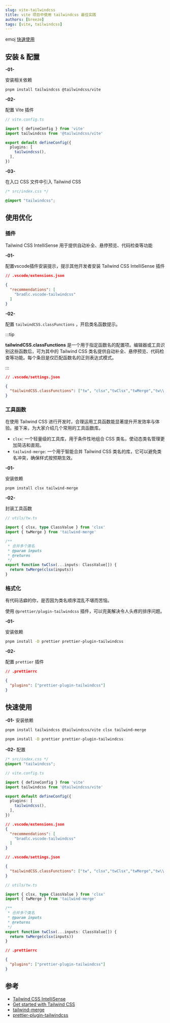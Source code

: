 ```yaml
---
slug: vite-tailwindcss
title: vite 项目中使用 tailwindcss 最佳实践
authors: [breeze]
tags: [vite, tailwindcss]
---
```


emoj [快速使用](#快速使用)

## 安装 & 配置
**-01-** 

安装相关依赖

```bash
pnpm install tailwindcss @tailwindcss/vite
```

**-02-**

配置 Vite 插件

```ts
// vite.config.ts

import { defineConfig } from 'vite'
import tailwindcss from '@tailwindcss/vite'

export default defineConfig({
  plugins: [
    tailwindcss(),
  ],
})
```

**-03-**

在入口 CSS 文件中引入 Tailwind CSS

```css
/* src/index.css */

@import "tailwindcss";
```


## 使用优化

### 插件
Tailwind CSS IntelliSense 用于提供自动补全、悬停预览、代码检查等功能

**-01-**

配置vscode插件安装提示，提示其他开发者安装 Tailwind CSS IntelliSense 插件
```json
// .vscode/extensions.json

{
  "recommendations": [
    "bradlc.vscode-tailwindcss"
  ]
}
```
**-02-**

配置 `tailwindCSS.classFunctions` ，开启类名函数提示。

:::tip

**tailwindCSS.classFunctions** 是一个用于指定函数名的配置项。编辑器或工具识别这些函数后，可为其中的 Tailwind CSS 类名提供自动补全、悬停预览、代码检查等功能。每个条目是仅匹配函数名的正则表达式模式。

:::

```json
// .vscode/settings.json

{
  "tailwindCSS.classFunctions": ["tw", "clsx","twClsx","twMerge","tw\\.[a-z-]+"]
}
```

### 工具函数
在使用 Tailwind CSS 进行开发时，合理运用工具函数能显著提升开发效率与体验。接下来，为大家介绍几个常用的工具函数库。
- `clsx`: 一个轻量级的工具库，用于条件性地组合 CSS 类名，使动态类名管理更加简洁和直观。
- `tailwind-merge`: 一个用于智能合并 Tailwind CSS 类名的库，它可以避免类名冲突，确保样式按预期生效。


**-01-**

安装依赖
```bash
pnpm install clsx tailwind-merge
```

**-02-**

封装工具函数
```ts
// utils/tw.ts

import { clsx, type ClassValue } from 'clsx'
import { twMerge } from 'tailwind-merge'

/**
 * 合并多个类名
 * @param inputs
 * @returns
 */
export function twClsx(...inputs: ClassValue[]) {
  return twMerge(clsx(inputs))
}
```

### 格式化
有代码洁癖的你，是否因为类名顺序混乱不堪而苦恼。

使用 `@prettier/plugin-tailwindcss` 插件，可以完美解决令人头疼的排序问题。

**-01-**

安装依赖
```bash
pnpm install -D prettier prettier-plugin-tailwindcss
```

**-02-**

配置 `prettier` 插件

```json
// .prettierrc

{
  "plugins": ["prettier-plugin-tailwindcss"]
}
```

## 快速使用

**-01-** 安装依赖
```bash
pnpm install tailwindcss @tailwindcss/vite clsx tailwind-merge
```
```bash
pnpm install -D prettier prettier-plugin-tailwindcss
```

**-02-** 配置
```css
/* src/index.css */
@import "tailwindcss";
```

```ts
// vite.config.ts

import { defineConfig } from 'vite'
import tailwindcss from '@tailwindcss/vite'

export default defineConfig({
  plugins: [
    tailwindcss(),
  ],
})
```

```json
// .vscode/extensions.json
{
  "recommendations": [
    "bradlc.vscode-tailwindcss"
  ]
}
```

```json
// .vscode/settings.json

{
  "tailwindCSS.classFunctions": ["tw", "clsx","twClsx","twMerge","tw\\.[a-z-]+"]
}
```

```ts
// utils/tw.ts

import { clsx, type ClassValue } from 'clsx'
import { twMerge } from 'tailwind-merge'

/**
 * 合并多个类名
 * @param inputs
 * @returns
 */
export function twClsx(...inputs: ClassValue[]) {
  return twMerge(clsx(inputs))
}
```

```json
// .prettierrc

{
  "plugins": ["prettier-plugin-tailwindcss"]
}
```
## 参考
- [Tailwind CSS IntelliSense](https://marketplace.visualstudio.com/items?itemName=bradlc.vscode-tailwindcss)
- [Get started with Tailwind CSS](https://tailwindcss.com/docs/installation/using-vite)
- [tailwind-merge](https://github.com/dcastil/tailwind-merge)
- [prettier-plugin-tailwindcss](https://github.com/tailwindlabs/prettier-plugin-tailwindcss)
